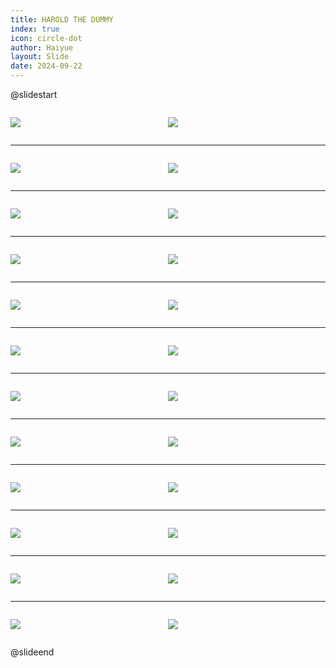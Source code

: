 ```yaml
---
title: HAROLD THE DUMMY
index: true
icon: circle-dot
author: Haiyue
layout: Slide
date: 2024-09-22
---
```

 
@slidestart

<div style="display:flex">
<div style="flex:1">

![](https://raw.githubusercontent.com/yclord/reading/refs/heads/master/english/Level-S/HAROLD%20THE%20DUMMY/001.webp)
</div>
<div style="flex:1">

![](https://raw.githubusercontent.com/yclord/reading/refs/heads/master/english/Level-S/HAROLD%20THE%20DUMMY/002.webp)
</div>
</div>

---

<div style="display:flex">
<div style="flex:1">

![](https://raw.githubusercontent.com/yclord/reading/refs/heads/master/english/Level-S/HAROLD%20THE%20DUMMY/003.webp)
</div>
<div style="flex:1">

![](https://raw.githubusercontent.com/yclord/reading/refs/heads/master/english/Level-S/HAROLD%20THE%20DUMMY/004.webp)
</div>
</div>

---

<div style="display:flex">
<div style="flex:1">

![](https://raw.githubusercontent.com/yclord/reading/refs/heads/master/english/Level-S/HAROLD%20THE%20DUMMY/005.webp)
</div>
<div style="flex:1">

![](https://raw.githubusercontent.com/yclord/reading/refs/heads/master/english/Level-S/HAROLD%20THE%20DUMMY/006.webp)
</div>
</div>

---

<div style="display:flex">
<div style="flex:1">

![](https://raw.githubusercontent.com/yclord/reading/refs/heads/master/english/Level-S/HAROLD%20THE%20DUMMY/007.webp)
</div>
<div style="flex:1">

![](https://raw.githubusercontent.com/yclord/reading/refs/heads/master/english/Level-S/HAROLD%20THE%20DUMMY/008.webp)
</div>
</div>

---

<div style="display:flex">
<div style="flex:1">

![](https://raw.githubusercontent.com/yclord/reading/refs/heads/master/english/Level-S/HAROLD%20THE%20DUMMY/009.webp)
</div>
<div style="flex:1">

![](https://raw.githubusercontent.com/yclord/reading/refs/heads/master/english/Level-S/HAROLD%20THE%20DUMMY/010.webp)
</div>
</div>

---

<div style="display:flex">
<div style="flex:1">

![](https://raw.githubusercontent.com/yclord/reading/refs/heads/master/english/Level-S/HAROLD%20THE%20DUMMY/011.webp)
</div>
<div style="flex:1">

![](https://raw.githubusercontent.com/yclord/reading/refs/heads/master/english/Level-S/HAROLD%20THE%20DUMMY/012.webp)
</div>
</div>

---

<div style="display:flex">
<div style="flex:1">

![](https://raw.githubusercontent.com/yclord/reading/refs/heads/master/english/Level-S/HAROLD%20THE%20DUMMY/013.webp)
</div>
<div style="flex:1">

![](https://raw.githubusercontent.com/yclord/reading/refs/heads/master/english/Level-S/HAROLD%20THE%20DUMMY/014.webp)
</div>
</div>

---

<div style="display:flex">
<div style="flex:1">

![](https://raw.githubusercontent.com/yclord/reading/refs/heads/master/english/Level-S/HAROLD%20THE%20DUMMY/015.webp)
</div>
<div style="flex:1">

![](https://raw.githubusercontent.com/yclord/reading/refs/heads/master/english/Level-S/HAROLD%20THE%20DUMMY/016.webp)
</div>
</div>

---

<div style="display:flex">
<div style="flex:1">

![](https://raw.githubusercontent.com/yclord/reading/refs/heads/master/english/Level-S/HAROLD%20THE%20DUMMY/017.webp)
</div>
<div style="flex:1">

![](https://raw.githubusercontent.com/yclord/reading/refs/heads/master/english/Level-S/HAROLD%20THE%20DUMMY/018.webp)
</div>
</div>

---

<div style="display:flex">
<div style="flex:1">

![](https://raw.githubusercontent.com/yclord/reading/refs/heads/master/english/Level-S/HAROLD%20THE%20DUMMY/019.webp)
</div>
<div style="flex:1">

![](https://raw.githubusercontent.com/yclord/reading/refs/heads/master/english/Level-S/HAROLD%20THE%20DUMMY/020.webp)
</div>
</div>

---

<div style="display:flex">
<div style="flex:1">

![](https://raw.githubusercontent.com/yclord/reading/refs/heads/master/english/Level-S/HAROLD%20THE%20DUMMY/021.webp)
</div>
<div style="flex:1">

![](https://raw.githubusercontent.com/yclord/reading/refs/heads/master/english/Level-S/HAROLD%20THE%20DUMMY/022.webp)
</div>
</div>

---

<div style="display:flex">
<div style="flex:1">

![](https://raw.githubusercontent.com/yclord/reading/refs/heads/master/english/Level-S/HAROLD%20THE%20DUMMY/023.webp)
</div>
<div style="flex:1">

![](https://raw.githubusercontent.com/yclord/reading/refs/heads/master/english/Level-S/HAROLD%20THE%20DUMMY/024.webp)
</div>
</div>

@slideend